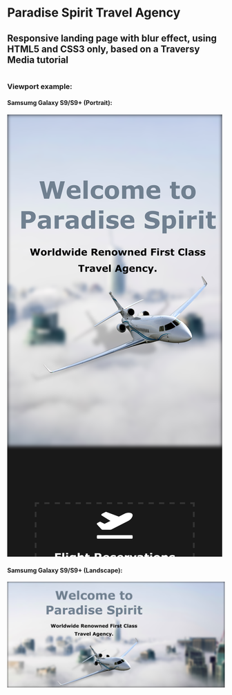 # Paradise Spirit Travel Agency
## Responsive landing page with blur effect, using HTML5 and CSS3 only, based on a Traversy Media tutorial
#

### Viewport example:
#### Samsumg Galaxy S9/S9+ (Portrait):
![Portrait](img/s9-portrait.png)

#### Samsumg Galaxy S9/S9+ (Landscape):
![Landscape](img/s9-landscape.png)
